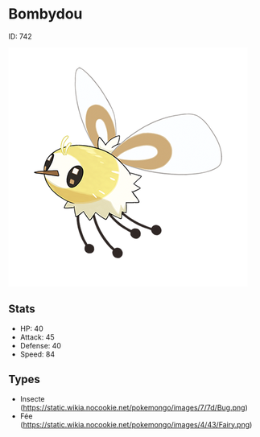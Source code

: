 # Bombydou


ID: 742

![](https://raw.githubusercontent.com/PokeAPI/sprites/master/sprites/pokemon/other/official-artwork/742.png "Bombydou")

## Stats


 - HP: 40
 - Attack: 45
 - Defense: 40
 - Speed: 84

## Types


 - Insecte (https://static.wikia.nocookie.net/pokemongo/images/7/7d/Bug.png)
 - Fée (https://static.wikia.nocookie.net/pokemongo/images/4/43/Fairy.png)

